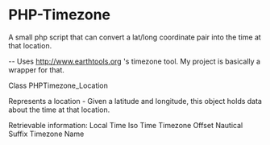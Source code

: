 PHP-Timezone
============

A small php script that can convert a lat/long coordinate pair into the time at that location.

-- Uses http://www.earthtools.org 's timezone tool. My project is basically a wrapper for that.

Class PHPTimezone_Location

Represents a location - Given a latitude and longitude, this object holds data about the time at that location.

Retrievable information:
  Local Time
  Iso Time
  Timezone Offset
  Nautical Suffix
  Timezone Name
  
  
